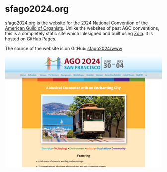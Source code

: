 # sfago2024.org

<a href="https://www.sfago2024.org/" target="_blank">sfago2024.org</a> is the website for the
2024 National Convention of the <a href="https://www.agohq.org/" target=_blank>American Guild of Organists</a>. Unlike the websites of past AGO
conventions, this is a completely static site which I designed and built using
<a href="https://www.getzola.org/" target=_blank>Zola</a>. It is hosted on GitHub Pages.

The source of the website is on GitHub: <a href="https://github.com/sfago2024/www">sfago2024/www</a>

![Screenshot of sfago2024.org home page](/media/sfago2024-home.png)
